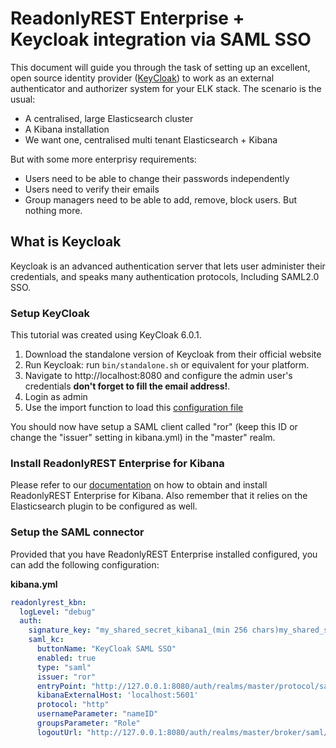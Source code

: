 # ReadonlyREST Enterprise + Keycloak integration via SAML SSO

This document will guide you through the task of setting up an excellent, open source  identity provider ([KeyCloak](https://www.keycloak.org)) to work as an external authenticator and authorizer system for your ELK stack.
The scenario is the usual:

* A centralised, large Elasticsearch cluster
* A Kibana installation
* We want one, centralised multi tenant Elasticsearch + Kibana 

But with some more enterprisy requirements:

* Users need to be able to change their passwords independently
* Users need to verify their emails
* Group managers need to be able to add, remove, block users. But nothing more.


## What is Keycloak

Keycloak is an advanced authentication server that lets user administer their credentials, and speaks many authentication protocols, Including SAML2.0 SSO.


### Setup KeyCloak
This tutorial was created using KeyCloak 6.0.1. 

1. Download the standalone version of Keycloak from their official website
2. Run Keycloak: run `bin/standalone.sh` or equivalent for your platform.
3. Navigate to http://localhost:8080 and configure the admin user's credentials **don't forget to fill the email address!**.
4. Login as admin
5. Use the import function to load this [configuration file](keycloak_601_ror_SAML.json)

You should now have setup a SAML client called "ror" (keep this ID or change the "issuer" setting in kibana.yml) in the "master" realm.



### Install ReadonlyREST Enterprise for Kibana

Please refer to our [documentation](https://github.com/beshu-tech/readonlyrest-docs/blob/master/kibana.md) on how to obtain and install ReadonlyREST Enterprise for Kibana. 
Also remember that it relies on the Elasticsearch plugin to be configured as well.


### Setup the SAML connector 
Provided that you have ReadonlyREST Enterprise installed configured, you can add the following configuration:

**kibana.yml**
```yml
readonlyrest_kbn:
  logLevel: "debug"
  auth:
    signature_key: "my_shared_secret_kibana1_(min 256 chars)my_shared_secret_kibana1_(min 256 chars)my_shared_secret_kibana1_(min 256 chars)my_shared_secret_kibana1_(min 256 chars)" # <- use environmental variables for better security!
    saml_kc:
      buttonName: "KeyCloak SAML SSO"
      enabled: true
      type: "saml"
      issuer: "ror"
      entryPoint: "http://127.0.0.1:8080/auth/realms/master/protocol/saml"
      kibanaExternalHost: 'localhost:5601' 
      protocol: "http"
      usernameParameter: "nameID"
      groupsParameter: "Role"
      logoutUrl: "http://127.0.0.1:8080/auth/realms/master/broker/saml/endpoint"
 ```
 
 
 
